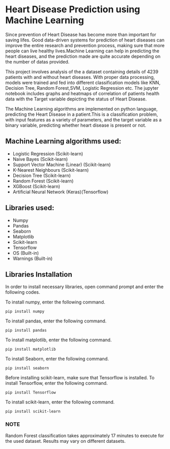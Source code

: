 
# Heart Disease Prediction using Machine Learning 

Since prevention of Heart Disease has become more than important for saving lifes.
Good data-driven systems for prediction of heart diseases can improve the entire research and prevention process, making sure that more people can live healthy lives.Machine Learning can help in predicting the heart diseases, and the prediction made are quite accurate depending on the number of datas provided.

This project involves analysis of the a dataset containing details of 4239 patients with and without heart diseases. With proper data processing, models were trained and fed into different classification models like KNN, Decision Tree, Random Forest,SVM, Logistic Regression etc. The jupyter notebook includes graphs and heatmaps of correlation of patients health data with the Target variable depicting the status of Heart Disease.

The Machine Learning algorithms are implemented on python language, predicting the Heart Disease in a patient.This is a classification problem, with input features as a variety of parameters, and the target variable as a binary variable, predicting whether heart disease is present or not.

## Machine Learning algorithms used:
* Logistic Regression (Scikit-learn)
* Naive Bayes (Scikit-learn)
* Support Vector Machine (Linear) (Scikit-learn)
* K-Nearest Neighbours (Scikit-learn)
* Decision Tree (Scikit-learn)
* Random Forest (Scikit-learn)
* XGBoost (Scikit-learn)
* Artificial Neural Network (Keras)(Tensorflow)

## Libraries used:
* Numpy
* Pandas
* Seaborn
* Matplotlib
* Scikit-learn
* Tensorflow
* OS (Built-in)
* Warnings (Built-in)
## Libraries Installation

In order to install necessary libraries, open command prompt and enter the following codes.

To install numpy, enter the following command.

    pip install numpy
To install pandas, enter the following command.

    pip install pandas
To install matplotlib, enter the following command.

    pip install matplotlib

To install Seaborn, enter the following command.

    pip install seaborn

Before installing scikit-learn, make sure that Tensorflow is installed.
To install Tensorflow, enter the following command.

    pip install Tensorflow
To install scikit-learn, enter the following command.

    pip install scikit-learn


### NOTE
Random Forest classification takes approximately 17 minutes to execute for the used dataset. Results may vary on different datasets.
